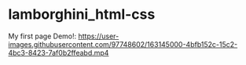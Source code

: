 # lamborghini_html-css
My first page
Demo!: https://user-images.githubusercontent.com/97748602/163145000-4bfb152c-15c2-4bc3-8423-7af0b2ffeabd.mp4
